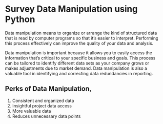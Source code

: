 # Survey Data Manipulation using Python
Data manipulation means to organize or arrange the kind of structured data that is read by computer programs so that it’s easier to interpret. Performing this process effectively can improve the quality of your data and analysis.

Data manipulation is important because it allows you to easily access the information that’s critical to your specific business and goals. This process can be tailored to identify different data sets as your company grows or makes adjustments due to market demand. Data manipulation is also a valuable tool in identifying and correcting data redundancies in reporting.
## Perks of Data Manipulation,
1. Consistent and organized data
2. Insightful project data access
3. More valuable data
4. Reduces unnecessary data points
